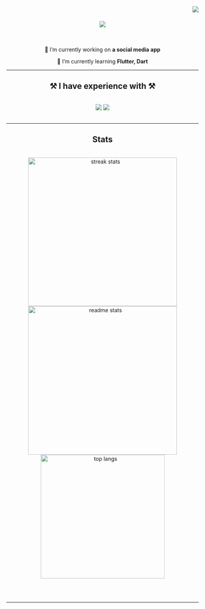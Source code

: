 <img align="right" src="https://visitor-badge.laobi.icu/badge?page_id=bvbfuchs.bvbfuchs" />

<h1 align="center">
    <img src="https://readme-typing-svg.herokuapp.com/?font=Righteous&size=35&center=true&vCenter=true&width=500&height=70&duration=4000&lines=Hey+There!+👋;+Hallo+👋;+Bonjour+👋;" />
</h1>
  
<br/>

<div align="center">
 
 🔭 I’m currently working on **a social media app**
 
 🌱 I’m currently learning **Flutter, Dart**

 </div>

 <hr/>

 <h2 align="center">⚒️ I have experience with ⚒️</h2>
<br/>
<div align="center">
    <img src="https://skillicons.dev/icons?i=unity,cs,nodejs,discordjs" />
    <img src="https://skillicons.dev/icons?i=flutter,dart,firebase,supabase,git,github" /><br>
</div>

<br/>

<hr/>

<h2 align="center">Stats</h2>
<br>
<div align=center>
  <img width=390 src="https://github-readme-streak-stats-salesp07.vercel.app/?user=bvbfuchs&count_private=true&theme=react&border_radius=10" alt="streak stats"/>
  <img width=390 src="https://github-readme-stats-salesp07.vercel.app/api?username=bvbfuchs&count_private=true&show_icons=true&theme=react&rank_icon=github&border_radius=10" alt="readme stats" />
  <br/>
  <img width=325 align="center" src="https://github-readme-stats-salesp07.vercel.app/api/top-langs/?username=bvbfuchs&hide=HTML&langs_count=8&layout=compact&theme=react&border_radius=10&size_weight=0.5&count_weight=0.5&exclude_repo=github-readme-stats" alt="top langs" />
</div>

<br/><br/>

<hr/>

<br/>

